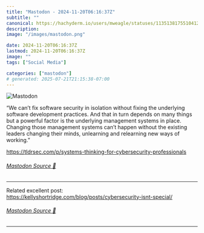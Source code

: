 ```yaml
---
title: "Mastodon - 2024-11-20T06:16:37Z"
subtitle: ""
canonical: https://hachyderm.io/users/mweagle/statuses/113513817551041264
description:
image: "/images/mastodon.png"

date: 2024-11-20T06:16:37Z
lastmod: 2024-11-20T06:16:37Z
image: ""
tags: ["Social Media"]

categories: ["mastodon"]
# generated: 2025-07-21T21:15:38-07:00
---
```

![Mastodon](/images/mastodon.png)

<p>“We can’t fix software security in isolation without fixing the underlying software development practices. And that in turn depends on many things but a powerful factor is the underlying management systems in place. Changing those management systems can’t happen without the existing leaders changing their minds, unlearning and relearning new ways of working.”</p><p><a href="https://tldrsec.com/p/systems-thinking-for-cybersecurity-professionals" target="_blank" rel="nofollow noopener noreferrer" translate="no"><span class="invisible">https://</span><span class="ellipsis">tldrsec.com/p/systems-thinking</span><span class="invisible">-for-cybersecurity-professionals</span></a></p>


###### [Mastodon Source 🐘](https://hachyderm.io/@mweagle/113513817551041264)

___

<p>Related excellent post: <a href="https://kellyshortridge.com/blog/posts/cybersecurity-isnt-special/" target="_blank" rel="nofollow noopener noreferrer" translate="no"><span class="invisible">https://</span><span class="ellipsis">kellyshortridge.com/blog/posts</span><span class="invisible">/cybersecurity-isnt-special/</span></a></p>


###### [Mastodon Source 🐘](https://hachyderm.io/@mweagle/113513832364608248)

___
